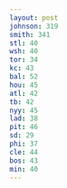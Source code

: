 ```yaml
---
layout: post
johnson: 319
smith: 341
stl: 40
wsh: 40
tor: 34
kc: 43
bal: 52
hou: 45
atl: 42
tb: 42
nyy: 45
lad: 38
pit: 46
sd: 29
phi: 37
cle: 44
bos: 43
min: 40
---
```

